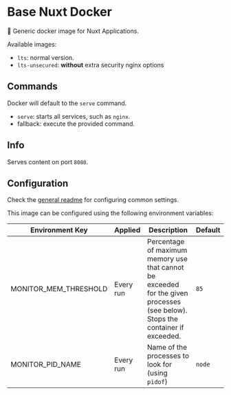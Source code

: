 # Base Nuxt Docker

🐳 Generic docker image for Nuxt Applications.

Available images:
- `lts`: normal version.
- `lts-unsecured`: **without** extra security nginx options

## Commands

Docker will default to the `serve` command.

- `serve`: starts all services, such as `nginx`.
- fallback: execute the provided command.

## Info

Serves content on port `8080`.

## Configuration

Check the [general readme](../README.md) for configuring common settings.

This image can be configured using the following environment variables:

| Environment Key | Applied | Description | Default |
|-----------------|---------|-------------|---------|
| MONITOR_MEM_THRESHOLD | Every run | Percentage of maximum memory use that cannot be exceeded for the given processes (see below). Stops the container if exceeded. | `85` |
| MONITOR_PID_NAME | Every run | Name of the processes to look for (using `pidof`) | `node` |
